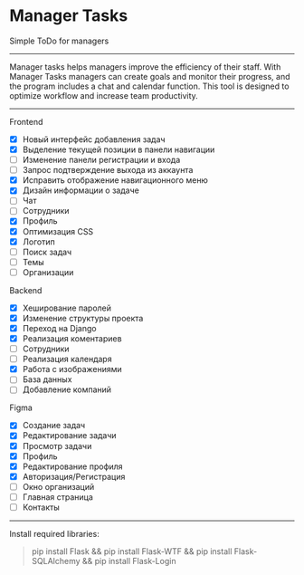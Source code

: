 # Manager Tasks
Simple ToDo for managers
***
Manager tasks helps managers improve the efficiency of their staff. 
With Manager Tasks managers can create goals and monitor their progress, and the program includes a chat and calendar function. 
This tool is designed to optimize workflow and increase team productivity.
***
Frontend
* [X] Новый интерфейс добавления задач
* [X] Выделение текущей позиции в панели навигации
* [ ] Изменение панели регистрации и входа
* [ ] Запрос подтверждение выхода из аккаунта
* [X] Исправить отображение навигационного меню
* [X] Дизайн информации о задаче
* [ ] Чат
* [ ] Сотрудники 
* [X] Профиль
* [X] Оптимизация CSS
* [X] Логотип
* [ ] Поиск задач
* [ ] Темы
* [ ] Организации

Backend
* [X] Хеширование паролей
* [X] Изменение структуры проекта
* [X] Переход на Django
* [X] Реализация коментариев
* [ ] Сотрудники
* [ ] Реализация календаря
* [X] Работа с изображениями
* [ ] База данных
* [ ] Добавление компаний

Figma
* [X] Создание задач
* [X] Редактирование задачи
* [X] Просмотр задачи
* [X] Профиль
* [X] Редактирование профиля
* [X] Авторизация/Регистрация
* [ ] Окно организаций
* [ ] Главная страница
* [ ] Контакты
***
Install required libraries:
>pip install Flask && pip install Flask-WTF && pip install Flask-SQLAlchemy && pip install Flask-Login
